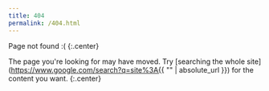 ```yaml
---
title: 404
permalink: /404.html
---
```


Page not found :(
{:.center}

The page you're looking for may have moved.
Try [searching the whole site](https://www.google.com/search?q=site%3A{{ "" | absolute_url }}) for the content you want.
{:.center}
